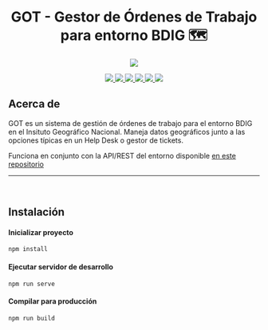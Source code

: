 <div align="center">
  <h1>GOT - Gestor de Órdenes de Trabajo para entorno BDIG 🗺️</h1>
</div>

<div align="center">
  <img src="http://www.ign.es/web/resources/docs/IGNCnig/IGN-Difusion.jpg">  
</div>

<p align="center"> 
  <a title="Node version" href="#">
    <img src="https://img.shields.io/badge/node-v14.16-blue">
  </a>  
  <a title="NPM version" href="#">
    <img src="https://img.shields.io/badge/npm-v8.3.0-blue">
  </a>
  <a title="Language" href="https://vuejs.org/" target="_blank">
    <img src="https://img.shields.io/badge/Lang-Vuejs 2-brightgreen">
  </a>  
  <a title="Language" href="https://vuetifyjs.com/en/" target="_blank">
    <img src="https://img.shields.io/badge/Lang-Vuetify-brightgreen">
  </a> 
  <a title="Language" href="https://www.w3.org/Style/CSS/" target="_blank">
    <img src="https://img.shields.io/badge/Lang-CSS3-brightgreen">
  </a>
  <a title="GNU GPL v3" href="LICENSE.md">
    <img src="https://img.shields.io/badge/License-GPLv3-red.svg">
  </a>
</p>

<h2>Acerca de</h2>
<div>
  <p>GOT es un sistema de gestión de órdenes de trabajo para el entorno BDIG en el Insituto Geográfico Nacional. Maneja datos geográficos junto a las opciones típicas en un Help Desk o gestor de tickets.</p>
  <p>Funciona en conjunto con la API/REST del entorno disponible <a href="https://github.com/rruiztorres/GOT_APIREST.git" target="blank">en este repositorio</a></p>
</div>

<hr/>
<br/>

<h2>Instalación</h2>

#### Inicializar proyecto
```
npm install
```

#### Ejecutar servidor de desarrollo
```
npm run serve
```

#### Compilar para producción
```
npm run build
```
